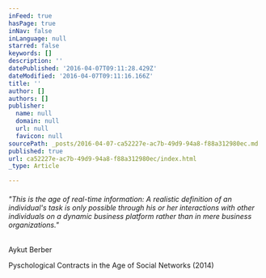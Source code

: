 ```yaml
---
inFeed: true
hasPage: true
inNav: false
inLanguage: null
starred: false
keywords: []
description: ''
datePublished: '2016-04-07T09:11:28.429Z'
dateModified: '2016-04-07T09:11:16.166Z'
title: ''
author: []
authors: []
publisher:
  name: null
  domain: null
  url: null
  favicon: null
sourcePath: _posts/2016-04-07-ca52227e-ac7b-49d9-94a8-f88a312980ec.md
published: true
url: ca52227e-ac7b-49d9-94a8-f88a312980ec/index.html
_type: Article

---
```

###### "This is the age of real-time information: A realistic definition of an individual's task is only possible through his or her interactions with other individuals on a dynamic business platform rather than in mere business organizations."

Aykut Berber

Pyschological Contracts in the Age of Social Networks (2014)